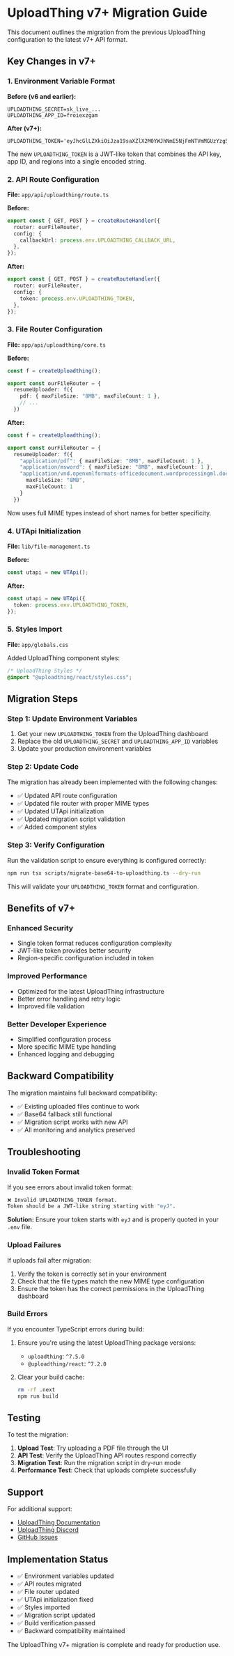# UploadThing v7+ Migration Guide

This document outlines the migration from the previous UploadThing configuration to the latest v7+ API format.

## Key Changes in v7+

### 1. Environment Variable Format

**Before (v6 and earlier):**
```env
UPLOADTHING_SECRET=sk_live_...
UPLOADTHING_APP_ID=froiexzgam
```

**After (v7+):**
```env
UPLOADTHING_TOKEN='eyJhcGlLZXkiOiJza19saXZlX2M0YWJhNmE5NjFmNTVmMGUzYzg5ZTIyMDUzYzgxZDk4YjU2ZGMzN2U4OTliNzNlNDA0ZjBmZjMzYThlMWVhNTgiLCJhcHBJZCI6ImZyb2lleHhnYW0iLCJyZWdpb25zIjpbInNlYTEiXX0='
```

The new `UPLOADTHING_TOKEN` is a JWT-like token that combines the API key, app ID, and regions into a single encoded string.

### 2. API Route Configuration

**File:** `app/api/uploadthing/route.ts`

**Before:**
```typescript
export const { GET, POST } = createRouteHandler({
  router: ourFileRouter,
  config: {
    callbackUrl: process.env.UPLOADTHING_CALLBACK_URL,
  },
});
```

**After:**
```typescript
export const { GET, POST } = createRouteHandler({
  router: ourFileRouter,
  config: {
    token: process.env.UPLOADTHING_TOKEN,
  },
});
```

### 3. File Router Configuration

**File:** `app/api/uploadthing/core.ts`

**Before:**
```typescript
const f = createUploadthing();

export const ourFileRouter = {
  resumeUploader: f({ 
    pdf: { maxFileSize: "8MB", maxFileCount: 1 },
    // ...
  })
```

**After:**
```typescript
const f = createUploadthing();

export const ourFileRouter = {
  resumeUploader: f({
    "application/pdf": { maxFileSize: "8MB", maxFileCount: 1 },
    "application/msword": { maxFileSize: "8MB", maxFileCount: 1 },
    "application/vnd.openxmlformats-officedocument.wordprocessingml.document": { 
      maxFileSize: "8MB", 
      maxFileCount: 1 
    }
  })
```

Now uses full MIME types instead of short names for better specificity.

### 4. UTApi Initialization

**File:** `lib/file-management.ts`

**Before:**
```typescript
const utapi = new UTApi();
```

**After:**
```typescript
const utapi = new UTApi({
  token: process.env.UPLOADTHING_TOKEN,
});
```

### 5. Styles Import

**File:** `app/globals.css`

Added UploadThing component styles:
```css
/* UploadThing Styles */
@import "@uploadthing/react/styles.css";
```

## Migration Steps

### Step 1: Update Environment Variables

1. Get your new `UPLOADTHING_TOKEN` from the UploadThing dashboard
2. Replace the old `UPLOADTHING_SECRET` and `UPLOADTHING_APP_ID` variables
3. Update your production environment variables

### Step 2: Update Code

The migration has already been implemented with the following changes:

- ✅ Updated API route configuration
- ✅ Updated file router with proper MIME types
- ✅ Updated UTApi initialization
- ✅ Updated migration script validation
- ✅ Added component styles

### Step 3: Verify Configuration

Run the validation script to ensure everything is configured correctly:

```bash
npm run tsx scripts/migrate-base64-to-uploadthing.ts --dry-run
```

This will validate your `UPLOADTHING_TOKEN` format and configuration.

## Benefits of v7+

### Enhanced Security
- Single token format reduces configuration complexity
- JWT-like token provides better security
- Region-specific configuration included in token

### Improved Performance
- Optimized for the latest UploadThing infrastructure
- Better error handling and retry logic
- Improved file validation

### Better Developer Experience
- Simplified configuration process
- More specific MIME type handling
- Enhanced logging and debugging

## Backward Compatibility

The migration maintains full backward compatibility:

- ✅ Existing uploaded files continue to work
- ✅ Base64 fallback still functional
- ✅ Migration script works with new API
- ✅ All monitoring and analytics preserved

## Troubleshooting

### Invalid Token Format

If you see errors about invalid token format:

```bash
❌ Invalid UPLOADTHING_TOKEN format.
Token should be a JWT-like string starting with "eyJ".
```

**Solution:** Ensure your token starts with `eyJ` and is properly quoted in your `.env` file.

### Upload Failures

If uploads fail after migration:

1. Verify the token is correctly set in your environment
2. Check that the file types match the new MIME type configuration
3. Ensure the token has the correct permissions in the UploadThing dashboard

### Build Errors

If you encounter TypeScript errors during build:

1. Ensure you're using the latest UploadThing package versions:
   - `uploadthing`: `^7.5.0`
   - `@uploadthing/react`: `^7.2.0`

2. Clear your build cache:
   ```bash
   rm -rf .next
   npm run build
   ```

## Testing

To test the migration:

1. **Upload Test**: Try uploading a PDF file through the UI
2. **API Test**: Verify the UploadThing API routes respond correctly
3. **Migration Test**: Run the migration script in dry-run mode
4. **Performance Test**: Check that uploads complete successfully

## Support

For additional support:

- [UploadThing Documentation](https://docs.uploadthing.com)
- [UploadThing Discord](https://discord.gg/uploadthing)
- [GitHub Issues](https://github.com/pingdotgg/uploadthing/issues)

## Implementation Status

- ✅ Environment variables updated
- ✅ API routes migrated
- ✅ File router updated
- ✅ UTApi initialization fixed
- ✅ Styles imported
- ✅ Migration script updated
- ✅ Build verification passed
- ✅ Backward compatibility maintained

The UploadThing v7+ migration is complete and ready for production use.